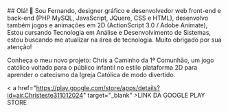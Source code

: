 <img crc="header_background.jpg" width="100%">
## Olá! 👋
Sou Fernando, designer gráfico e desenvolvedor web front-end e back-end (PHP MySQL, JavaScript, JQuere, CSS e HTML), desenvolvo também jogos e animações em 2D (ActionScript 3.0 / Adobe Animate), Estou cursando Tecnologia em Análise e Desenvolvimento de Sistemas, estou buscando me atualizar na área de tecnologia. Muito obrigado por sua atenção!

Conheça o meu novo projeto: Chris a Caminho da 1ª Comunhão, um jogo católico voltado para o público infantil no estilo plataforma 2D para aprender o catecismo da Igreja Católica de modo divertido.

< a href="https://play.google.com/store/apps/details?id=air.Christeste311012024" target="_blank" >LINK DA GOOGLE PLAY STORE</a><br />


<!--
**fernandoquaresmacampos/fernandoquaresmacampos** is a ✨ _special_ ✨ repository because its `README.md` (this file) appears on your GitHub profile.
